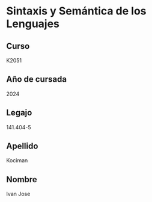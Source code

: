 # Sintaxis y Semántica de los Lenguajes


## **Curso** 
K2051
## **Año de cursada** 
2024
## **Legajo** 
141.404-5
## **Apellido** 
Kociman
## **Nombre** 
Ivan Jose